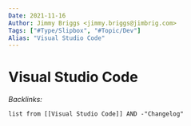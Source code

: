 ```yaml
---
Date: 2021-11-16
Author: Jimmy Briggs <jimmy.briggs@jimbrig.com>
Tags: ["#Type/Slipbox", "#Topic/Dev"]
Alias: "Visual Studio Code"
---
```


# Visual Studio Code

*Backlinks:*

```dataview
list from [[Visual Studio Code]] AND -"Changelog"
```